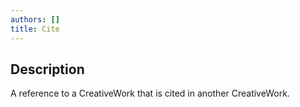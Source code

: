 ```yaml
---
authors: []
title: Cite
---
```


## Description

A reference to a CreativeWork that is cited in another CreativeWork. 
